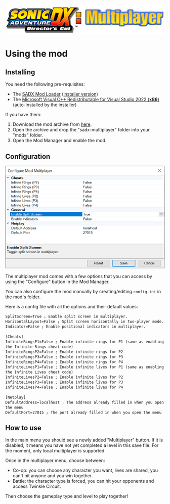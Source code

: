 ![Documentation logo consisting of the original game logo and a "Multiplayer" text next to it](./images/banner-logo.png)

# Using the mod

## Installing

You need the following pre-requisites:
* The [SADX Mod Loader](https://github.com/X-Hax/sadx-mod-loader) ([installer version](https://sadxmodinstaller.unreliable.network/))
* The [Microsoft Visual C++ Redistributable for Visual Studio 2022 (**x86**)](https://aka.ms/vs/16/release/vc_redist.x86.exe) (auto-installed by the installer)

If you have them:
1. Download the mod archive from [here](https://github.com/kellsnc/sadx-multiplayer/releases/latest).
2. Open the archive and drop the "sadx-multiplayer" folder into your "mods" folder.
3. Open the Mod Manager and enable the mod.

## Configuration

![Image showing the multiplayer mod configuration form](./images/config-window.png)

The multiplayer mod comes with a few options that you can access by using the "Configure" button in the Mod Manager.

You can also configure the mod manually by creating/editing `config.ini` in the mod's folder.

Here is a config file with all the options and their default values:
```
SplitScreen=True ; Enable split screen in multiplayer.
HorizontalLayout=False ; Split screen horizontally in two-player mode.
Indicator=False ; Enable positional indicators in multiplayer.

[Cheats]
InfiniteRingsP1=False ; Enable infinite rings for P1 (same as enabling the Infinite Rings cheat code)
InfiniteRingsP2=False ; Enable infinite rings for P2
InfiniteRingsP3=False ; Enable infinite rings for P3
InfiniteRingsP4=False ; Enable infinite rings for P4
InfiniteLivesP1=False ; Enable infinite lives for P1 (same as enabling the Infinite Lives cheat code)
InfiniteLivesP2=False ; Enable infinite lives for P2
InfiniteLivesP3=False ; Enable infinite lives for P3
InfiniteLivesP4=False ; Enable infinite lives for P4

[Netplay]
DefaultAddress=localhost ; The address already filled in when you open the menu
DefaultPort=27015 ; The port already filled in when you open the menu
```

## How to use

In the main menu you should see a newly added "Multiplayer" button. If it is disabled, it means you have not yet completed a level in this save file. For the moment, only local multiplayer is supported.

Once in the multiplayer menu, choose between:
* Co-op: you can choose any character you want, lives are shared, you can't hit anyone and you win together.
* Battle: the character type is forced, you can hit your opponents and access Twinkle Circuit.

Then choose the gameplay type and level to play together!